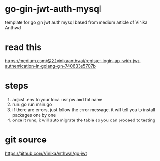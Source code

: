 # go-gin-jwt-auth-mysql
template for go gin jwt auth mysql based from medium article of Vinika Anthwal

# read this
https://medium.com/@22vinikaanthwal/register-login-api-with-jwt-authentication-in-golang-gin-740633e5707b

# steps
1. adjust .env to your local usr pw and tbl name
2. run: go run main.go
3. if there are errors, just follow the error message. it will tell you to install packages one by one
4. once it runs, it will auto migrate the table so you can proceed to testing

# git source
https://github.com/VinikaAnthwal/go-jwt

